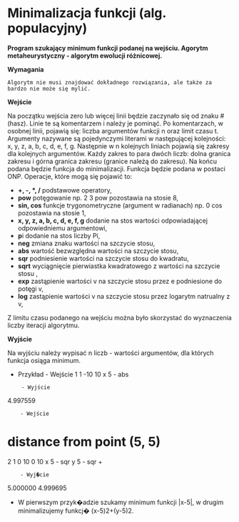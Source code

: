 # Minimalizacja funkcji (alg. populacyjny)

**Program szukający minimum funkcji podanej na wejściu. Agorytm metaheurystyczny - algorytm ewolucji różnicowej.**

**Wymagania**

    Algorytm nie musi znajdować dokładnego rozwiązania, ale także za bardzo nie może się mylić.

**Wejście**

Na początku wejścia zero lub więcej linii będzie zaczynało się od znaku # (hasz). Linie te są komentarzem i należy je pominąć. 
Po komentarzach, w osobnej linii, pojawią się: liczba argumentów funkcji n oraz limit czasu t. Argumenty nazywane są pojedynczymi literami w następującej kolejności: x, y, z, a, b, c, d, e, f, g.
Następnie w n kolejnych liniach pojawią się zakresy dla kolejnych argumentów. Każdy zakres to para dwóch liczb: dolna granica zakresu i górna granica zakresu (granice należą do zakresu). 
Na końcu podana będzie funkcja do minimalizacji. Funkcja będzie podana w postaci ONP. Operacje, które mogą się pojawić to:
* **+, -, \*, /** podstawowe operatory,
* **pow** potęgowanie np. 2 3 pow pozostawia na stosie 8,
* **sin, cos** funkcje trygonometryczne (argument w radianach) np. 0 cos pozostawia na stosie 1,
* **x, y, z, a, b, c, d, e, f, g** dodanie na stos wartości odpowiadającej odpowiedniemu argumentowi,
* **p**i dodanie na stos liczby Pi,
* **neg**  zmiana znaku wartości na szczycie stosu,
* **abs** wartość bezwzględna wartości na szczycie stosu,
* **sqr** podniesienie wartości na szczycie stosu do kwadratu,
* **sqrt** wyciągnięcie pierwiastka kwadratowego z wartości na szczycie stosu ,
* **exp** zastąpienie wartości v na szczycie stosu przez e podniesione do potęgi v,
* **log** zastąpienie wartości v na szczycie stosu przez logarytm natrualny z v,

Z limitu czasu podanego na wejściu można było skorzystać do wyznaczenia liczby iteracji algorytmu.

**Wyjście**

Na wyjściu należy wypisać n liczb - wartości argumentów, dla których funkcja osiąga minimum.
    
 - Przykład
        - Wejście
1 1
-10 10
x 5 - abs

        - Wyjście
4.997559

        - Wejście
# distance from point (5, 5)
2 1
0 10
0 10
x 5 - sqr y 5 - sqr +

        - Wyj�cie
5.000000 4.999695

- W pierwszym przyk�adzie szukamy minimum funkcji |x-5|, w drugim minimalizujemy funkcj� (x-5)2+(y-5)2.
